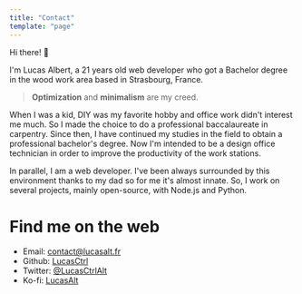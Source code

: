 ```yaml
---
title: "Contact"
template: "page"
---
```


Hi there! 👋

I'm Lucas Albert, a 21 years old web developer who got a Bachelor degree in the wood work area based in Strasbourg, France.

> **Optimization** and **minimalism** are my creed.

When I was a kid, DIY was my favorite hobby and office work didn't interest me much. So I made the choice to do a professional baccalaureate in carpentry. Since then, I have continued my studies in the field to obtain a professional bachelor's degree. Now I'm intended to be a design office technician in order to improve the productivity of the work stations.

In parallel, I am a web developer. I've been always surrounded by this environment thanks to my dad so for me it's almost innate. So, I work on several projects, mainly open-source, with Node.js and Python.

# Find me on the web
- Email: [contact@lucasalt.fr](mailto:contact@lucasalt.fr)
- Github: [LucasCtrl](https://github.com/LucasCtrl)
- Twitter: [@LucasCtrlAlt](https://twitter.com/LucasCtrlAlt)
- Ko-fi: [LucasAlt](https://ko-fi.com/LucasAlt)
